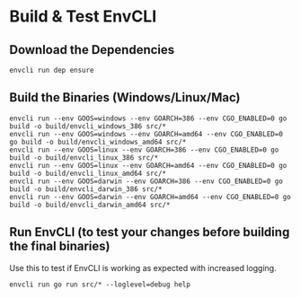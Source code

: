 # Build & Test EnvCLI

## Download the Dependencies

```
envcli run dep ensure
```

## Build the Binaries (Windows/Linux/Mac)

```
envcli run --env GOOS=windows --env GOARCH=386 --env CGO_ENABLED=0 go build -o build/envcli_windows_386 src/*
envcli run --env GOOS=windows --env GOARCH=amd64 --env CGO_ENABLED=0 go build -o build/envcli_windows_amd64 src/*
envcli run --env GOOS=linux --env GOARCH=386 --env CGO_ENABLED=0 go build -o build/envcli_linux_386 src/*
envcli run --env GOOS=linux --env GOARCH=amd64 --env CGO_ENABLED=0 go build -o build/envcli_linux_amd64 src/*
envcli run --env GOOS=darwin --env GOARCH=386 --env CGO_ENABLED=0 go build -o build/envcli_darwin_386 src/*
envcli run --env GOOS=darwin --env GOARCH=amd64 --env CGO_ENABLED=0 go build -o build/envcli_darwin_amd64 src/*
```

## Run EnvCLI (to test your changes before building the final binaries)

Use this to test if EnvCLI is working as expected with increased logging.

```
envcli run go run src/* --loglevel=debug help
```
